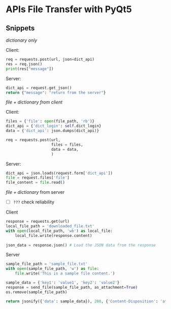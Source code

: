 # APIs File Transfer with PyQt5


## Snippets

*dictionary only*

Client:
```python
req = requests.post(url, json=dict_api)
res = req.json()
print(res["message"])
```

Server: 
```python
dict_api = request.get_json()
return {"message": "return from the server"}
```


*file + dictionary from client*

Client:
```python
files = {'file': open(file_path, 'rb')}
dict_api = {'dict_login': self.dict_login}
data = {'dict_api': json.dumps(dict_api)}

req = requests.post(url, 
					files = files, 
					data = data,
					)

```

Server:
```python
dict_api = json.loads(request.form['dict_api'])
file = request.files['file']
file_content = file.read()
```


*file + dictionary* from server
- [ ] `???` check reliability

Client
```python
response = requests.get(url)
local_file_path = 'downloaded_file.txt'
with open(local_file_path, 'wb') as local_file:
	local_file.write(response.content)
		
json_data = response.json() # Load the JSON data from the response
```

Server
```python
sample_file_path = 'sample_file.txt'
with open(sample_file_path, 'w') as file:
	file.write('This is a sample file content.')

sample_data = {'key1': 'value1', 'key2': 'value2'}
response = send_file(sample_file_path, as_attachment=True)
os.remove(sample_file_path)

return jsonify({'data': sample_data}), 200, {'Content-Disposition': 'attachment; filename=sample_file.txt'}
```
